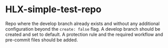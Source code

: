 # HLX-simple-test-repo
Repo where the develop branch already exists and without any additional configuration beyond the `create: false` flag. A develop branch should be created and set to default. A protection rule and the required workflow and pre-commit files should be added.
